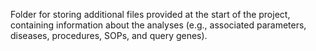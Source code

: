 Folder for storing additional files provided at the start of the project, containing information about the analyses (e.g., associated parameters, diseases, procedures, SOPs, and query genes).
